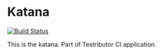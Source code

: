 # Katana

[![Build Status](http://www.testributor.com/projects/34-katana/status.svg?branch=master)][testributor]

[testributor]: http://www.testributor.com/projects/34-katana

This is the katana. Part of Testributor CI application.
